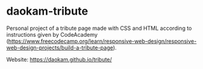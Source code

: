 # daokam-tribute
Personal project of a tribute page made with CSS and HTML according to instructions given by CodeAcademy (https://www.freecodecamp.org/learn/responsive-web-design/responsive-web-design-projects/build-a-tribute-page).

Website: https://daokam.github.io/tribute/
